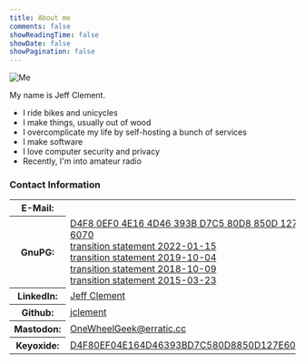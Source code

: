 ```yaml
---
title: About me
comments: false
showReadingTime: false
showDate: false
showPagination: false
---
```


![Me](img/author.png)

My name is Jeff Clement.  

- I ride bikes and unicycles
- I make things, usually out of wood
- I overcomplicate my life by self-hosting a bunch of services
- I make software
- I love computer security and privacy
- Recently, I'm into amateur radio

### Contact Information

<table width="100%">
<tbody>

<tr>
<th>E-Mail:</th>
<td><a href="mailto:jeff%20at%20erraticbits%20dot%20ca"><span class="mail-addr"></span></a></td>
</tr>

<tr>
<th>GnuPG:</th>
<td><a href="/gpg/jclement-gpg.asc">D4F8 0EF0 4E16 4D46 393B  D7C5 80D8 850D 127E 6070</a><br />
    <a href="/gpg/transition_20220115.txt">transition statement 2022-01-15</a><br />
    <a href="/gpg/transition_20191004.txt">transition statement 2019-10-04</a><br />
    <a href="/gpg/transition_20181009.txt">transition statement 2018-10-09</a><br />
    <a href="/gpg/transition_20150323.txt">transition statement 2015-03-23</a></td>
</tr>

<tr>
<th>LinkedIn:</th>
<td><a href="https://www.linkedin.com/profile/view?id=6394933">Jeff Clement</a></td>
</tr>

<tr>
<th>Github:</th>
<td><a href="https://github.com/jclement">jclement</a></td>
</tr>

<tr>
<th>Mastodon:</th>
<td><a href="https://erratic.cc/@OneWheelGeek">OneWheelGeek@erratic.cc</a></td>
</tr>

<!--
<tr>
<th>Twitter:</th>
<td><a href="https://twitter.com/OneWheelGeek">@OneWheelGeek</a></td>
</tr>
-->

<!--
<tr>
<th>Reddit:</th>
<td><a href="https://www.reddit.com/user/onewheelgeek">OneWheelGeek</a></td>
</tr>
-->

<!--
<tr>
<th>Keybase:</th>
<td><a href="https://keybase.io/jsc">jsc</a></td>
</tr>
-->

<tr>
<th>Keyoxide:</th>
<td><a href="https://keyoxide.org/D4F80EF04E164D46393BD7C580D8850D127E6070">D4F80EF04E164D46393BD7C580D8850D127E6070</a></td>
</tr>

</tbody>
</table>

